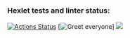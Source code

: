 ### Hexlet tests and linter status:
[![Actions Status](https://github.com/StandyBee/php-project-lvl1/workflows/hexlet-check/badge.svg)](https://github.com/StandyBee/php-project-lvl1/actions)
[![Greet everyone](https://github.com/StandyBee/php-project-lvl1/.github/actions/workflows/workflow.yml/badge.svg)]
<a href="https://codeclimate.com/github/codeclimate/codeclimate/maintainability"><img src="https://api.codeclimate.com/v1/badges/a99a88d28ad37a79dbf6/maintainability" /></a>
